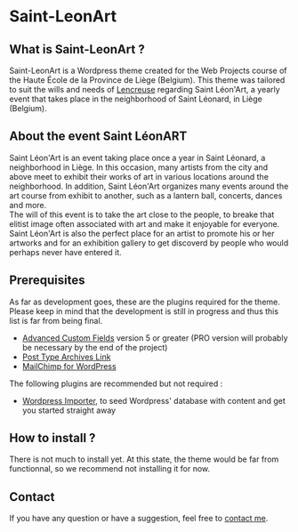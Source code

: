 # Saint-LeonArt

## What is Saint-LeonArt ?
Saint-LeonArt is a Wordpress theme created for the Web Projects course of the Haute École de la Province de Liège (Belgium). This theme was tailored to suit the wills and needs of [Lencreuse](https://lencreuse.be/) regarding Saint Léon'Art, a yearly event that takes place in the neighborhood of Saint Léonard, in Liège (Belgium).  

## About the event Saint LéonART
Saint Léon'Art is an event taking place once a year in Saint Léonard, a neighborhood in Liège. In this occasion, many artists from the city and above meet to exhibit their works of art in various locations around the neighborhood. In addition, Saint Léon'Art organizes many events around the art course from exhibit to another, such as a lantern ball, concerts, dances and more.  
The will of this event is to take the art close to the people, to breake that elitist image often associated with art and make it enjoyable for everyone. Saint Léon'Art is also the perfect place for an artist to promote his or her artworks and for an exhibition gallery to get discoverd by people who would perhaps never have entered it.

## Prerequisites
As far as development goes, these are the plugins required for the theme. Please keep in mind that the development is still in progress and thus this list is far from being final.
- [Advanced Custom Fields](https://wordpress.org/plugins/advanced-custom-fields/) version 5 or greater (PRO version will probably be necessary by the end of the project)
- [Post Type Archives Link](https://fr.wordpress.org/plugins/post-type-archive-links/)
- [MailChimp for WordPress](https://fr.wordpress.org/plugins/mailchimp-for-wp/)

The following plugins are recommended but not required :
- [Wordpress Importer](https://wordpress.org/plugins/wordpress-importer/), to seed Wordpress' database with content and get you started straight away

## How to install ?
There is not much to install yet. At this state, the theme would be far from functionnal, so we recommend not installing it for now.

## Contact
If you have any question or have a suggestion, feel free to [contact me](mailto:tanguy.scholtes@gmail.com).
